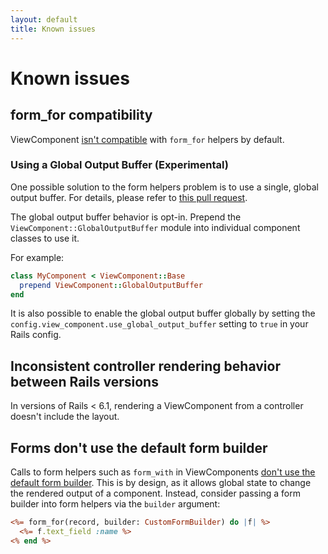 ```yaml
---
layout: default
title: Known issues
---
```


# Known issues

## form_for compatibility

ViewComponent [isn't compatible](https://github.com/github/view_component/issues/241) with `form_for` helpers by default.

### Using a Global Output Buffer (Experimental)

One possible solution to the form helpers problem is to use a single, global output buffer. For details, please refer to [this pull request](https://github.com/github/view_component/pull/1307).

The global output buffer behavior is opt-in. Prepend the `ViewComponent::GlobalOutputBuffer` module into individual component classes to use it.

For example:

```ruby
class MyComponent < ViewComponent::Base
  prepend ViewComponent::GlobalOutputBuffer
end
```

It is also possible to enable the global output buffer globally by setting the `config.view_component.use_global_output_buffer` setting to `true` in your Rails config.

## Inconsistent controller rendering behavior between Rails versions

In versions of Rails < 6.1, rendering a ViewComponent from a controller doesn't include the layout.

## Forms don't use the default form builder

Calls to form helpers such as `form_with` in ViewComponents [don't use the default form builder](https://github.com/github/view_component/pull/1090#issue-753331927). This is by design, as it allows global state to change the rendered output of a component. Instead, consider passing a form builder into form helpers via the `builder` argument:

```html.erb
<%= form_for(record, builder: CustomFormBuilder) do |f| %>
  <%= f.text_field :name %>
<% end %>
```

